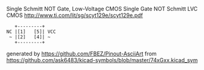 Single Schmitt NOT Gate, Low-Voltage CMOS
Single Gate NOT Schmitt LVC CMOS
http://www.ti.com/lit/sg/scyt129e/scyt129e.pdf


	   +---------+
	NC |[1]   [5]| VCC
	 ~ |[2]   [4]| ~
	   +---------+


generated by https://github.com/FBEZ/Pinout-AsciiArt from https://github.com/ask6483/kicad-symbols/blob/master/74xGxx.kicad_sym